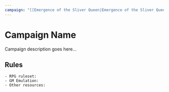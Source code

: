 ```yaml
---
campaign: "[[Emergence of the Sliver Queen|Emergence of the Sliver Queen]]"
---
```


# Campaign Name
Campaign description goes here...

## Rules
	- RPG ruleset:
	- GM Emulation:
	- Other resources: